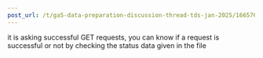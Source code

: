 ```yaml
---
post_url: /t/ga5-data-preparation-discussion-thread-tds-jan-2025/166576/82
---
```

it is asking successful GET requests, you can know if a request is successful or not by checking the status data given in the file
